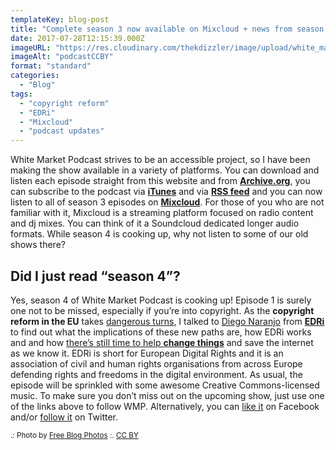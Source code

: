 ```yaml
---
templateKey: blog-post
title: "Complete season 3 now available on Mixcloud + news from season 4"
date: 2017-07-28T12:15:39.000Z
imageURL: "https://res.cloudinary.com/thekdizzler/image/upload/white_market/podcastCCBY.jpg"
imageAlt: "podcastCCBY"
format: "standard"
categories:
  - "Blog"
tags:
  - "copyright reform"
  - "EDRi"
  - "Mixcloud"
  - "podcast updates"
---
```

White Market Podcast strives to be an accessible project, so I have been making the show available in a variety of platforms. You can download and listen each episode straight from this website and from [**Archive.org**](https://archive.org/details/@white_market_podcast), you can subscribe to the podcast via **[iTunes](https://itunes.apple.com/gb/podcast/white-market-podcast/id1033024096)** and via [**RSS feed**](http://www.whitemarketpodcast.co.uk/feed/podcast/) and you can now listen to all of season 3 episodes on **[Mixcloud](https://www.mixcloud.com/whitemarketpodcast/)**. For those of you who are not familiar with it, Mixcloud is a streaming platform focused on radio content and dj mixes. You can think of it a Soundcloud dedicated longer audio formats. While season 4 is cooking up, why not listen to some of our old shows there?

Did I just read “season 4”?
---------------------------

Yes, season 4 of White Market Podcast is cooking up! Episode 1 is surely one not to be missed, especially if you’re into copyright. As the **copyright reform in the EU** takes [dangerous turns](https://juliareda.eu/2017/07/a-loss-for-culture-and-research/), I talked to [Diego Naranjo](https://twitter.com/DNBSevilla) from **[EDRi](https://edri.org)** to find out what the implications of these new paths are, how EDRi works and and how [there’s still time to help **change things**](https://savethememe.net/en) and save the internet as we know it. EDRi is short for European Digital Rights and it is an association of civil and human rights organisations from across Europe defending rights and freedoms in the digital environment. As usual, the episode will be sprinkled with some awesome Creative Commons-licensed music. To make sure you don’t miss out on the upcoming show, just use one of the links above to follow WMP. Alternatively, you can [like it](https://www.facebook.com/whitemarketpodcast/) on Facebook and/or [follow it](https://twitter.com/whitemarketcast) on Twitter.

<small>.: Photo by <a href="https://www.flickr.com/photos/128817307@N02/15677020659/">Free Blog Photos</a> :. <a href="https://creativecommons.org/licenses/by/4.0/" target="blank">CC BY</a></small>